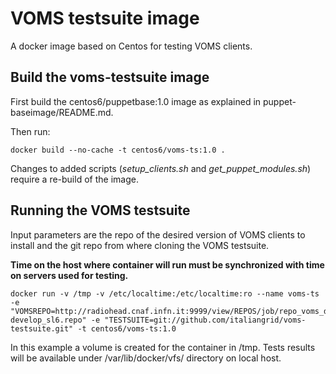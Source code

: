 VOMS testsuite image
==============


A docker image based on Centos for testing VOMS clients.


## Build the voms-testsuite image

First build the centos6/puppetbase:1.0 image as explained in puppet-baseimage/README.md.

Then run: 

    docker build --no-cache -t centos6/voms-ts:1.0 .

Changes to added scripts (*setup_clients.sh* and *get_puppet_modules.sh*) require a re-build of the image.

## Running the VOMS testsuite 

Input parameters are the repo of the desired version of VOMS clients to install and the git repo from where cloning the VOMS testsuite.

 **Time on the host where container will run must be synchronized with time on servers used for testing.**

    docker run -v /tmp -v /etc/localtime:/etc/localtime:ro --name voms-ts -e "VOMSREPO=http://radiohead.cnaf.infn.it:9999/view/REPOS/job/repo_voms_develop_SL6/lastSuccessfulBuild/artifact/voms-develop_sl6.repo" -e "TESTSUITE=git://github.com/italiangrid/voms-testsuite.git" -t centos6/voms-ts:1.0

In this example a volume is created for the container in /tmp. Tests results will be available under /var/lib/docker/vfs/ directory on local host.


